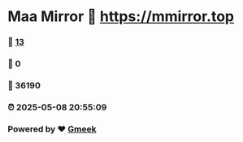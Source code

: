 # Maa Mirror :link: https://mmirror.top 
### :page_facing_up: [13](https://mmirror.top/tag.html) 
### :speech_balloon: 0 
### :hibiscus: 36190 
### :alarm_clock: 2025-05-08 20:55:09 
### Powered by :heart: [Gmeek](https://github.com/Meekdai/Gmeek)
